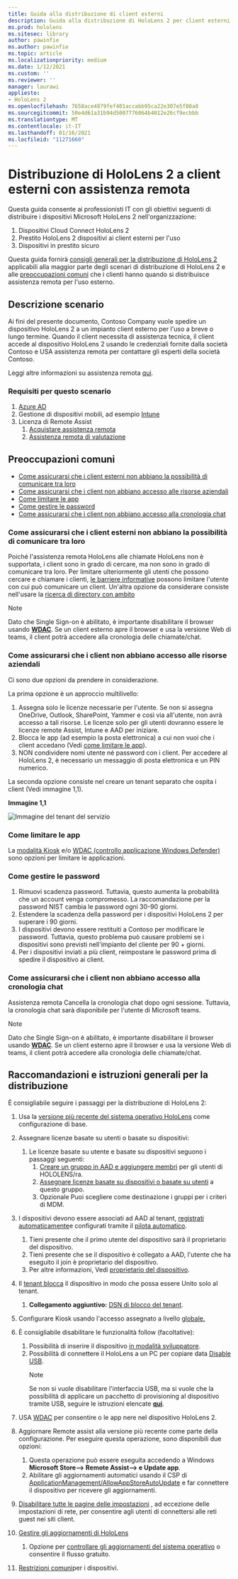 ```yaml
---
title: Guida alla distribuzione di client esterni
description: Guida alla distribuzione di HoloLens 2 per client esterni (ad esempio, con assistenza remota)
ms.prod: hololens
ms.sitesec: library
author: pawinfie
ms.author: pawinfie
ms.topic: article
ms.localizationpriority: medium
ms.date: 1/12/2021
ms.custom: ''
ms.reviewer: ''
manager: laurawi
appliesto:
- HoloLens 2
ms.openlocfilehash: 7658ace4879fef401accabb95ca22e307e5f80a8
ms.sourcegitcommit: 50e4d61a31b94d5007776064b4012e26cf9ecbbb
ms.translationtype: MT
ms.contentlocale: it-IT
ms.lasthandoff: 01/16/2021
ms.locfileid: "11271660"
---
```

# Distribuzione di HoloLens 2 a client esterni con assistenza remota

Questa guida consente ai professionisti IT con gli obiettivi seguenti di distribuire i dispositivi Microsoft HoloLens 2 nell'organizzazione:

1. Dispositivi Cloud Connect HoloLens 2
1. Prestito HoloLens 2 dispositivi ai client esterni per l'uso
1. Dispositivi in prestito sicuro

Questa guida fornirà [consigli generali per la distribuzione di HoloLens 2](#general-deployment-recommendations-and-instructions) applicabili alla maggior parte degli scenari di distribuzione di HoloLens 2 e alle [preoccupazioni comuni](#common-concerns) che i clienti hanno quando si distribuisce assistenza remota per l'uso esterno.

## Descrizione scenario

Ai fini del presente documento, Contoso Company vuole spedire un dispositivo HoloLens 2 a un impianto client esterno per l'uso a breve o lungo termine. Quando il client necessita di assistenza tecnica, il client accede al dispositivo HoloLens 2 usando le credenziali fornite dalla società Contoso e USA assistenza remota per contattare gli esperti della società Contoso.

Leggi altre informazioni su assistenza remota [qui](https://docs.microsoft.com/hololens/hololens2-cloud-connected-overview#learn-about-remote-assist).

### Requisiti per questo scenario

1. [Azure AD](https://docs.microsoft.com/azure/active-directory/fundamentals/active-directory-whatis)
1. Gestione di dispositivi mobili, ad esempio [Intune](https://docs.microsoft.com/mem/intune/fundamentals/free-trial-sign-up)
1. Licenza di Remote Assist
    1. [Acquistare assistenza remota](https://docs.microsoft.com/dynamics365/mixed-reality/remote-assist/buy-remote-assist)
    1. [Assistenza remota di valutazione](https://docs.microsoft.com/dynamics365/mixed-reality/remote-assist/try-remote-assist)

## Preoccupazioni comuni

- [Come assicurarsi che i client esterni non abbiano la possibilità di comunicare tra loro](#how-to-ensure-that-external-clients-do-not-have-the-ability-to-communicate-with-one-another)
- [Come assicurarsi che i client non abbiano accesso alle risorse aziendali](#how-to-ensure-that-clients-do-not-have-access-to-company-resources)
- [Come limitare le app](#how-to-restrict-apps)
- [Come gestire le password](#how-to-manage-passwords)
- [Come assicurarsi che i client non abbiano accesso alla cronologia chat](#how-to-ensure-that-clients-do-not-have-access-to-chat-history)

### Come assicurarsi che i client esterni non abbiano la possibilità di comunicare tra loro

Poiché l'assistenza remota HoloLens alle chiamate HoloLens non è supportata, i client sono in grado di cercare, ma non sono in grado di comunicare tra loro. Per limitare ulteriormente gli utenti che possono cercare e chiamare i clienti,  [le barriere informative](https://docs.microsoft.com/microsoft-365/compliance/information-barriers?view=o365-worldwide) possono limitare l'utente con cui può comunicare un client. Un'altra opzione da considerare consiste nell'usare la [ricerca di directory con ambito](https://docs.microsoft.com/MicrosoftTeams/teams-scoped-directory-search)

 > [!NOTE]
> Dato che Single Sign-on è abilitato, è importante disabilitare il browser usando [**WDAC**](https://docs.microsoft.com/hololens/windows-defender-application-control-wdac). Se un client esterno apre il browser e usa la versione Web di teams, il client potrà accedere alla cronologia delle chiamate/chat.

### Come assicurarsi che i client non abbiano accesso alle risorse aziendali

Ci sono due opzioni da prendere in considerazione.

La prima opzione è un approccio multilivello:

1. Assegna solo le licenze necessarie per l'utente. Se non si assegna OneDrive, Outlook, SharePoint, Yammer e così via all'utente, non avrà accesso a tali risorse. Le licenze solo per gli utenti dovranno essere le licenze remote Assist, Intune e AAD per iniziare.
1. Blocca le app (ad esempio la posta elettronica) a cui non vuoi che i client accedano (Vedi [come limitare le app](#how-to-restrict-apps)).
1. NON condividere nomi utente né password con i client. Per accedere al HoloLens 2, è necessario un messaggio di posta elettronica e un PIN numerico.

La seconda opzione consiste nel creare un tenant separato che ospita i client (Vedi immagine 1,1).

**Immagine 1,1**

![Immagine del tenant del servizio](./images/hololens-service-tenant-image.png)

### Come limitare le app

La [modalità Kiosk](https://docs.microsoft.com/hololens/hololens-kiosk) e/o [WDAC (controllo applicazione Windows Defender)](https://docs.microsoft.com/hololens/windows-defender-application-control-wdac) sono opzioni per limitare le applicazioni.

### Come gestire le password

1. Rimuovi scadenza password. Tuttavia, questo aumenta la probabilità che un account venga compromesso. La raccomandazione per la password NIST cambia le password ogni 30-90 giorni.
1. Estendere la scadenza della password per i dispositivi HoloLens 2 per superare i 90 giorni.
1. I dispositivi devono essere restituiti a Contoso per modificare le password. Tuttavia, questo problema può causare problemi se i dispositivi sono previsti nell'impianto del cliente per 90 + giorni.  
1. Per i dispositivi inviati a più client, reimpostare le password prima di spedire il dispositivo ai client.

### Come assicurarsi che i client non abbiano accesso alla cronologia chat

Assistenza remota Cancella la cronologia chat dopo ogni sessione. Tuttavia, la cronologia chat sarà disponibile per l'utente di Microsoft teams.

> [!NOTE]
> Dato che Single Sign-on è abilitato, è importante disabilitare il browser usando [**WDAC**](https://docs.microsoft.com/hololens/windows-defender-application-control-wdac). Se un client esterno apre il browser e usa la versione Web di teams, il client potrà accedere alla cronologia delle chiamate/chat.

## Raccomandazioni e istruzioni generali per la distribuzione

È consigliabile seguire i passaggi per la distribuzione di HoloLens 2:

1. Usa la [versione più recente del sistema operativo HoloLens](https://aka.ms/hololens2download) come configurazione di base.
1. Assegnare licenze basate su utenti o basate su dispositivi:
    1. Le licenze basate su utente e basate su dispositivi seguono i passaggi seguenti:
        1. [Creare un gruppo in AAD e aggiungere membri](https://docs.microsoft.com/azure/active-directory/fundamentals/active-directory-groups-create-azure-portal#create-a-basic-group-and-add-members) per gli utenti di HOLOLENS/ra.
        1. [Assegnare licenze basate su dispositivi o basate su utenti](https://docs.microsoft.com/azure/active-directory/enterprise-users/licensing-groups-assign#:~:text=In%20this%20article%201%20Assign%20the%20required%20licenses,3%20Check%20for%20license%20problems%20and%20resolve%20them) a questo gruppo.
        1. Opzionale Puoi scegliere come destinazione i gruppi per i criteri di MDM.

1. I dispositivi devono essere associati ad AAD al tenant, [registrati automaticamente](https://docs.microsoft.com/hololens/hololens-enroll-mdm#auto-enrollment-in-mdm)e configurati tramite il [pilota automatico](https://docs.microsoft.com/hololens/hololens2-autopilot).
    1. Tieni presente che il primo utente del dispositivo sarà il proprietario del dispositivo.
    1. Tieni presente che se il dispositivo è collegato a AAD, l'utente che ha eseguito il join è proprietario del dispositivo.
    1. Per altre informazioni, Vedi [proprietario del dispositivo](https://docs.microsoft.com/hololens/security-adminless-os#device-owner).
1. Il [tenant blocca](https://docs.microsoft.com/hololens/hololens-release-notes#tenantlockdown-csp-and-autopilot) il dispositivo in modo che possa essere Unito solo al tenant.
    1. **Collegamento aggiuntivo:** [DSN di blocco del tenant](https://docs.microsoft.com/windows/client-management/mdm/tenantlockdown-csp).
1. Configurare Kiosk usando l'accesso assegnato a livello [globale.](https://docs.microsoft.com/hololens/hololens-global-assigned-access-kiosk)
1. È consigliabile disabilitare le funzionalità follow (facoltative):
    1. Possibilità di inserire il dispositivo [in modalità sviluppatore](https://docs.microsoft.com/windows/client-management/mdm/policy-csp-applicationmanagement#applicationmanagement-allowdeveloperunlock).
    1. Possibilità di connettere il HoloLens a un PC per copiare data [Disable USB](https://docs.microsoft.com/windows/client-management/mdm/policy-csp-connectivity#connectivity-allowusbconnection).
       > [!NOTE]
        > Se non si vuole disabilitare l'interfaccia USB, ma si vuole che la possibilità di applicare un pacchetto di provisioning al dispositivo tramite USB, seguire le istruzioni elencate [**qui**](https://docs.microsoft.com/windows/client-management/mdm/policy-csp-security#security-allowaddprovisioningpackage).

1. USA [WDAC](https://docs.microsoft.com/hololens/windows-defender-application-control-wdac) per consentire o le app nere nel dispositivo HoloLens 2.
1. Aggiornare Remote assist alla versione più recente come parte della configurazione. Per eseguire questa operazione, sono disponibili due opzioni:
    1. Questa operazione può essere eseguita accedendo a Windows **Microsoft Store--> Remote Assist--> e Update app**.
    1. Abilitare gli aggiornamenti automatici usando il CSP di [ApplicationManagement/AllowAppStoreAutoUpdate](https://docs.microsoft.com/windows/client-management/mdm/policy-csp-applicationmanagement#applicationmanagement-allowappstoreautoupdate) e far connettere il dispositivo per ricevere gli aggiornamenti.
1. [Disabilitare tutte le pagine delle impostazioni](https://docs.microsoft.com/hololens/settings-uri-list) , ad eccezione delle impostazioni di rete, per consentire agli utenti di connettersi alle reti guest nei siti client.
1. [Gestire gli aggiornamenti di HoloLens](https://docs.microsoft.com/hololens/hololens-updates)
    1. Opzione per [controllare gli aggiornamenti del sistema operativo](https://docs.microsoft.com/mem/intune/protect/windows-update-for-business-configure#create-and-assign-update-rings) o consentire il flusso gratuito.
1. [Restrizioni comuni](https://docs.microsoft.com/hololens/hololens-common-device-restrictions)per i dispositivi.
